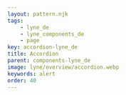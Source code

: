 ```yaml
---
layout: pattern.njk
tags: 
    - lyne_de
    - lyne_components_de
    - page
key: accordion-lyne_de
title: Accordion
parent: components-lyne_de
image: lyne/overview/accordion.webp
keywords: alert
order: 40
---
```


